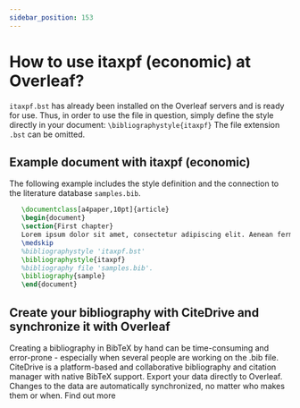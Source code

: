 ```yaml
---
sidebar_position: 153
---
```


# How to use itaxpf (economic) at Overleaf?
`itaxpf.bst` has already been installed on the Overleaf servers and is ready for use. Thus, in order to use the file in question, simply define the style directly in your document: `\bibliographystyle{itaxpf}` The file extension `.bst` can be omitted.

## Example document with itaxpf (economic)
The following example includes the style definition and the connection to the literature database `samples.bib`.
```tex
   \documentclass[a4paper,10pt]{article}
   \begin{document}
   \section{First chapter}
   Lorem ipsum dolor sit amet, consectetur adipiscing elit. Aenean fermentum justo massa, ut maximus mauris sodales et. Aenean vel elit a erat rhoncus pharetra.
   \medskip
   %bibliographystyle 'itaxpf.bst'
   \bibliographystyle{itaxpf}
   %bibliography file 'samples.bib'.
   \bibliography{sample}
   \end{document}
```

## Create your bibliography with CiteDrive and synchronize it with Overleaf
Creating a bibliography in BibTeX by hand can be time-consuming and error-prone - especially when several people are working on the .bib file. CiteDrive is a platform-based and collaborative bibliography and citation manager with native BibTeX support. Export your data directly to Overleaf. Changes to the data are automatically synchronized, no matter who makes them or when. Find out more